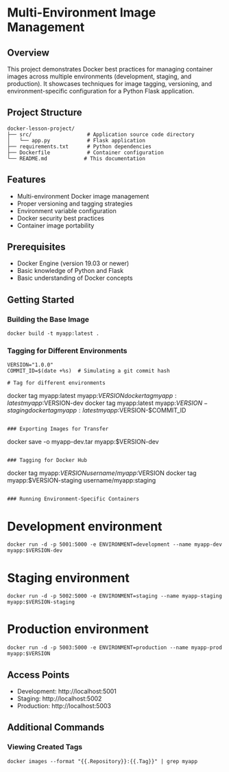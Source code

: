 # Multi-Environment Image Management

## Overview
This project demonstrates Docker best practices for managing container images across multiple environments (development, staging, and production). It showcases techniques for image tagging, versioning, and environment-specific configuration for a Python Flask application.

## Project Structure
```
docker-lesson-project/
├── src/                  # Application source code directory
│   └── app.py            # Flask application
├── requirements.txt      # Python dependencies
├── Dockerfile            # Container configuration
└── README.md            # This documentation
```

## Features
- Multi-environment Docker image management
- Proper versioning and tagging strategies
- Environment variable configuration
- Docker security best practices
- Container image portability

## Prerequisites
- Docker Engine (version 19.03 or newer)
- Basic knowledge of Python and Flask
- Basic understanding of Docker concepts

## Getting Started

### Building the Base Image
```
docker build -t myapp:latest .
```

### Tagging for Different Environments
```
VERSION="1.0.0"
COMMIT_ID=$(date +%s)  # Simulating a git commit hash

# Tag for different environments
```
docker tag myapp:latest myapp:$VERSION
docker tag myapp:latest myapp:$VERSION-dev
docker tag myapp:latest myapp:$VERSION-staging
docker tag myapp:latest myapp:$VERSION-$COMMIT_ID
```

### Exporting Images for Transfer
```
docker save -o myapp-dev.tar myapp:$VERSION-dev
```

### Tagging for Docker Hub
```
docker tag myapp:$VERSION username/myapp:$VERSION
docker tag myapp:$VERSION-staging username/myapp:staging
```

### Running Environment-Specific Containers
```
# Development environment
```
docker run -d -p 5001:5000 -e ENVIRONMENT=development --name myapp-dev myapp:$VERSION-dev
```
# Staging environment
```
docker run -d -p 5002:5000 -e ENVIRONMENT=staging --name myapp-staging myapp:$VERSION-staging
```
# Production environment
```
docker run -d -p 5003:5000 -e ENVIRONMENT=production --name myapp-prod myapp:$VERSION
```

## Access Points
- Development: http://localhost:5001
- Staging: http://localhost:5002
- Production: http://localhost:5003


## Additional Commands

### Viewing Created Tags
```
docker images --format "{{.Repository}}:{{.Tag}}" | grep myapp
```




